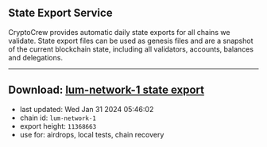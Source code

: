 ## State Export Service
CryptoCrew provides automatic daily state exports for all chains we validate. State export files can be used as genesis files and are a snapshot of the current blockchain state, including all validators, accounts, balances and delegations.

---
**Download: [lum-network-1 state export](https://dl.ccvalidators.com/SERVICE/lumnetwork/lum-network-1_export_11368663.json)**
---

- last updated: Wed Jan 31 2024 05:46:02
- chain id: `lum-network-1`
- export height: `11368663`
- use for: airdrops, local tests, chain recovery

